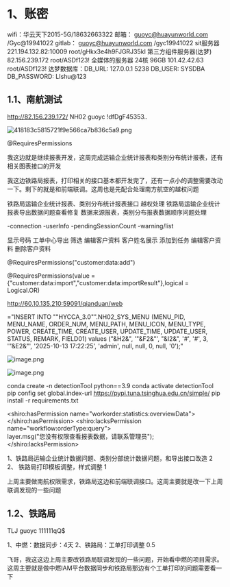 # 1、账密
wifi：华云天下2015-5G/18632663322
邮箱： guoyc@huayunworld.com /Gyc@19941022
gitlab： guoyc@huayunworld.com /gyc19941022
sit服务器  221.194.132.82:10009    root/gHkx3e4h9FJGRJ35kI
第三方组件服务器(达梦)  82.156.239.172 root/ASDf123!
全媒体的服务器  24核 96GB  101.42.42.63  root/ASDf123!
达梦数据库：DB_URL: 127.0.0.1 5238   DB_USER: SYSDBA   DB_PASSWORD: LIshu@123
## 1.1、南航测试

http://82.156.239.172/
NH02
guoyc
!dfDgF45353..


![418183c5815721f9e566ca7b836c5a9.png](https://yancey-note-img.oss-cn-beijing.aliyuncs.com/418183c5815721f9e566ca7b836c5a9.png)

@RequiresPermissions




我这边就是继续报表开发，这周完成运输企业统计报表和类别分布统计报表，还有相关图表接口的开发

我这边铁路局报表，打印相关的接口基本都开发完了，还有一点小的调整需要改动一下。剩下的就是和前端联调。这周也是先配合处理南方航空的越权问题

铁路局运输企业统计报表、类别分布统计报表接口
越权处理
铁路局运输企业统计报表导出数据问题查看修复 
数据来源报表，类别分布报表数据顺序问题处理

-connection -userInfo -pendingSessionCount -warning/list

  
  
显示号码   工单中心导出  筛选 编辑客户资料 客户姓名展示 添加到任务 编辑客户资料 删除客户资料

@RequiresPermissions("customer:data:add")

@RequiresPermissions(value = {"customer:data:import","customer:data:importResult"},logical = Logical.OR)

http://60.10.135.210:59091/qianduan/web


="INSERT INTO ""HYCCA_3.0"".NH02_SYS_MENU (MENU_PID, MENU_NAME, ORDER_NUM, MENU_PATH, MENU_ICON, MENU_TYPE, POWER, CREATE_TIME, CREATE_USER, UPDATE_TIME, UPDATE_USER, STATUS, REMARK, FIELD01) values ("&H2&", '"&F2&"', "&I2&", '#', '#', 3, '"&E2&"', '2025-10-13 17:22:25', 'admin', null, null, 0, null, '0');"

![image.png](https://yancey-note-img.oss-cn-beijing.aliyuncs.com/20251014172254.png)

![image.png](https://yancey-note-img.oss-cn-beijing.aliyuncs.com/20251014172533.png)



conda create -n detectionTool python==3.9
conda activate detectionTool
pip config set global.index-url https://pypi.tuna.tsinghua.edu.cn/simple/
pip install -r requirements.txt



<shiro:hasPermission name="workorder:statistics:overviewData"></shiro:hasPermission>
<shiro:lacksPermission name="workflow:orderType:query">  
    layer.msg("您没有权限查看报表数据，请联系管理员");  
</shiro:lacksPermission>



1、铁路局运输企业统计数据问题、类别分部统计数据问题，和导出接口改造 2
2、 铁路局打印模板调整，样式调整 1



上周主要做南航权限需求，铁路局这边和前端联调接口。这周主要就是改一下上周联调发现的一些问题


## 1.2、铁路局

TLJ
guoyc
111111qQ$



 1、中燃：数据同步：4天 
 2、铁路局：工单打印调整 0.5 

飞哥，我这这边上周主要改铁路局联调发现的一些问题，开始看中燃的项目需求。
这周主要就是做中燃IAM平台数据同步和铁路局那边有个工单打印的问题需要看一下